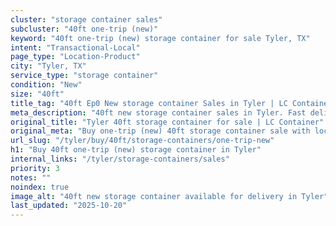 ```yaml
---
cluster: "storage container sales"
subcluster: "40ft one-trip (new)"
keyword: "40ft one-trip (new) storage container for sale Tyler, TX"
intent: "Transactional-Local"
page_type: "Location-Product"
city: "Tyler, TX"
service_type: "storage container"
condition: "New"
size: "40ft"
title_tag: "40ft Ep0 New storage container Sales in Tyler | LC Container"
meta_description: "40ft new storage container sales in Tyler. Fast delivery, competitive pricing. Serving storage containers area. Quote ID: 86V. Call (214) 524-4168 for your free quote today."
original_title: "Tyler 40ft storage container for sale | LC Container"
original_meta: "Buy one-trip (new) 40ft storage container sale with local delivery in Tyler, TX. LC Container — local Since 2003. Request a fast quote today."
url_slug: "/tyler/buy/40ft/storage-containers/one-trip-new"
h1: "Buy 40ft one-trip (new) storage container in Tyler"
internal_links: "/tyler/storage-containers/sales"
priority: 3
notes: ""
noindex: true
image_alt: "40ft new storage container available for delivery in Tyler"
last_updated: "2025-10-20"
---
```


<!-- TODO: Add unique city/inventory copy, images, and internal links here. -->
